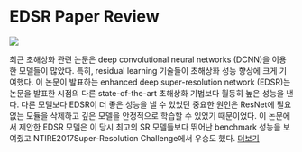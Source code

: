 # EDSR Paper Review
![](https://images.velog.io/images/heaseo/post/039f88b7-4a06-44a6-849c-2f8a3def9a67/Screen%20Shot%202021-06-08%20at%2012.48.48%20PM.png)

최근 초해상화 관련 논문은 deep convolutional neural networks (DCNN)을 이용한 모델들이 많았다. 특히, residual learning 기술들이 초해상화 성능 향상에 크게 기여했다. 이 논문이 발표하는 enhanced deep super-resolution network (EDSR)는 논문을 발표한 시점의 다른 state-of-the-art 초해상화 기법보다 월등히 높은 성능을 낸다. 다른 모델보다 EDSR이 더 좋은 성능을 낼 수 있었던 중요한 원인은 ResNet에 필요 없는 모듈을 삭제하고 깊은 모델을 안정적으로 학습할 수 있었기 때문이었다. 이 논문에서 제안한 EDSR 모델은 이 당시 최고의 SR 모델들보다 뛰어난 benchmark 성능을 보여줬고 NTIRE2017Super-Resolution Challenge에서 우승도 했다. [더보기](https://heaseochung.github.io/EDSR.html)
